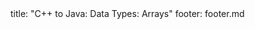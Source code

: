 <frontmatter>
title: "C++ to Java: Data Types: Arrays"
footer: footer.md
</frontmatter>

<include src="navbar.md" boilerplate />

<include src="unit-inPage-asFlat.md" boilerplate />
